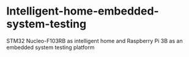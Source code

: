 # Intelligent-home-embedded-system-testing
STM32 Nucleo-F103RB as intelligent home and Raspberry Pi 3B as an embedded system testing platform

